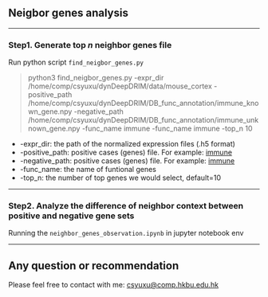 ## Neigbor genes analysis

***

### Step1. Generate top $n$ neighbor genes file 
Run python script `find_neigbor_genes.py`
> python3 find_neigbor_genes.py -expr_dir /home/comp/csyuxu/dynDeepDRIM/data/mouse_cortex -positive_path /home/comp/csyuxu/dynDeepDRIM/DB_func_annotation/immune_known_gene.npy -negative_path /home/comp/csyuxu/dynDeepDRIM/DB_func_annotation/immune_unknown_gene.npy -func_name immune -func_name immune -top_n 10
* -expr_dir: the path of the normalized expression files (.h5 format)
* -positive_path: positive cases (genes) file. For example: [immune](https://github.com/yuxu-1/dynDeepDRIM/blob/master/DB_func_annotation/immune_known_gene.npy)
* -negative_path: positive cases (genes) file. For example: [immune](https://github.com/yuxu-1/dynDeepDRIM/blob/master/DB_func_annotation/immune_unknown_gene.npy)
* -func_name: the name of funtional genes
* -top_n: the number of top genes we would select, default=10

***

### Step2. Analyze the difference of neighbor context between positive and negative gene sets   
Running the `neighbor_genes_observation.ipynb` in jupyter notebook env

***

## Any question or recommendation
Please feel free to contact with me: csyuxu@comp.hkbu.edu.hk